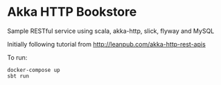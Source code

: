 # Akka HTTP Bookstore

Sample RESTful service using scala, akka-http, slick, flyway and MySQL

Initially following tutorial from http://leanpub.com/akka-http-rest-apis

To run:
```
docker-compose up
sbt run
```